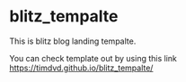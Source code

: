 # blitz_tempalte
This is blitz blog landing tempalte.

You can check template out by using this link https://timdvd.github.io/blitz_tempalte/
